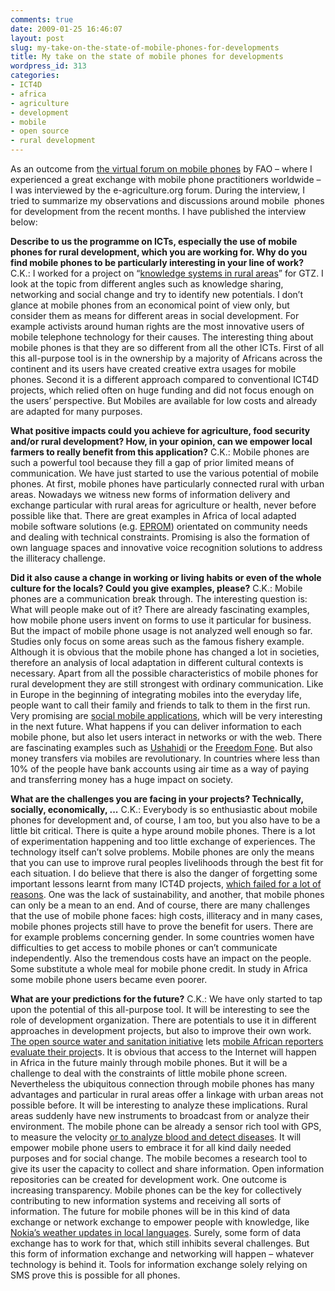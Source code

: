 ```yaml
---
comments: true
date: 2009-01-25 16:46:07
layout: post
slug: my-take-on-the-state-of-mobile-phones-for-developments
title: My take on the state of mobile phones for developments
wordpress_id: 313
categories:
- ICT4D
- africa
- agriculture
- development
- mobile
- open source
- rural development
---
```


As an outcome from [the virtual forum on mobile phones](http://www.e-agriculture.org/) by FAO – where I experienced a great exchange with mobile phone practitioners worldwide – I was interviewed by the e-agriculture.org forum. During the interview, I tried to summarize my observations and discussions around mobile  phones for development from the recent months. I have published the interview below:

**Describe to us the programme on ICTs, especially the use of mobile phones for rural development, which you are working for. Why do you find mobile phones to be particularly interesting in your line of work?**
C.K.: I worked for a project on “[knowledge systems in rural areas](http://www.gtz.de/en/themen/laendliche-entwicklung/6688.htm)” for GTZ. I look at the topic from different angles such as knowledge sharing, networking and social change and try to identify new potentials. I don’t glance at mobile phones from an economical point of view only, but consider them as means for different areas in social development. For example activists around human rights are the most innovative users of mobile telephone technology for their causes. The interesting thing about mobile phones is that they are so different from all the other ICTs. First of all this all-purpose tool is in the ownership by a majority of Africans across the continent and its users have created creative extra usages for mobile phones. Second it is a different approach compared to conventional ICT4D projects, which relied often on huge funding and did not focus enough on the users’ perspective. But Mobiles are available for low costs and already are adapted for many purposes.

**What positive impacts could you achieve for agriculture, food security and/or rural development? How, in your opinion, can we empower local farmers to really benefit from this application?**
C.K.: Mobile phones are such a powerful tool because they fill a gap of prior limited means of communication. We have just started to use the various potential of mobile phones. At first, mobile phones have particularly connected rural with urban areas. Nowadays we witness new forms of information delivery and exchange particular with rural areas for agriculture or health, never before possible like that. There are great examples in Africa of local adapted mobile software solutions (e.g. [EPROM](http://eprom.mit.edu/)) orientated on community needs and dealing with technical constraints. Promising is also the formation of own language spaces and innovative voice recognition solutions to address the illiteracy challenge.

**Did it also cause a change in working or living habits or even of the whole culture for the locals? Could you give examples, please?**
C.K.: Mobile phones are a communication break through. The interesting question is: What will people make out of it? There are already fascinating examples, how mobile phone users invent on forms to use it particular for business. But the impact of mobile phone usage is not analyzed well enough so far. Studies only focus on some areas such as the famous fishery example. Although it is obvious that the mobile phone has changed a lot in societies, therefore an analysis of local adaptation in different cultural contexts is necessary. Apart from all the possible characteristics of mobile phones for rural development they are still strongest with ordinary communication. Like in Europe in the beginning of integrating mobiles into the everyday life, people want to call their family and friends to talk to them in the first run. Very promising are [social mobile applications](http://www.kiwanja.net/blog/2009/01/the-long-tail-revisited/), which will be very interesting in the next future. What happens if you can deliver information to each mobile phone, but also let users interact in networks or with the web. There are fascinating examples such as [Ushahidi](http://www.ushahidi.com/) or the [Freedom Fone](http://www.kubatana.net/html/ff/ff_cont.asp). But also money transfers via mobiles are revolutionary. In countries where less than 10% of the people have bank accounts using air time as a way of paying and transferring money has a huge impact on society.

**What are the challenges you are facing in your projects? Technically, socially, economically, ...**
C.K.: Everybody is so enthusiastic about mobile phones for development and, of course, I am too, but you also have to be a little bit critical. There is quite a hype around mobile phones. There is a lot of experimentation happening and too little exchange of experiences. The technology itself can’t solve problems. Mobile phones are only the means that you can use to improve rural peoples livelihoods through the best fit for each situation. I do believe that there is also the danger of forgetting some important lessons learnt from many ICT4D projects, [which failed for a lot of reasons](http://www.crisscrossed.net/2007/08/05/10-lessons-learnt-from-ict4d/). One was the lack of sustainability, and another, that mobile phones can only be a mean to an end. And of course, there are many challenges that the use of mobile phone faces: high costs, illiteracy and in many cases, mobile phones projects still have to prove the benefit for users. There are for example problems concerning gender. In some countries women have difficulties to get access to mobile phones or can’t communicate independently. Also the tremendous costs have an impact on the people. Some substitute a whole meal for mobile phone credit. In study in Africa some mobile phone users became even poorer.

**What are your predictions for the future?**
C.K.: We have only started to tap upon the potential of this all-purpose tool. It will be interesting to see the role of development organization. There are potentials to use it in different approaches in development projects, but also to improve their own work. [The open source water and sanitation initiative](http://www.akvo.org) lets [mobile African reporters](http://voicesofafrica.africanews.com/) [evaluate their project](http://www.akvo.org/blog/?p=116)s. It is obvious that access to the Internet will happen in Africa in the future mainly through mobile phones. But it will be a challenge to deal with the constraints of little mobile phone screen. Nevertheless the ubiquitous connection through mobile phones has many advantages and particular in rural areas offer a linkage with urban areas not possible before. It will be interesting to analyze these implications. Rural areas suddenly have new instruments to broadcast from or analyze their environment. The mobile phone can be already a sensor rich tool with GPS, to measure the velocity [or to analyze blood and detect diseases](http://www.sciencedaily.com/releases/2008/12/081222221600.htm). It will empower mobile phone users to embrace it for all kind daily needed purposes and for social change. The mobile becomes a research tool to give its user the capacity to collect and share information. Open information repositories can be created for development work. One outcome is increasing transparency. Mobile phones can be the key for collectively contributing to new information systems and receiving all sorts of information. The future for mobile phones will be in this kind of data exchange or network exchange to empower people with knowledge, like [Nokia’s weather updates in local languages](http://www.nokia.com/A4136001?newsid=1266168). Surely, some form of data exchange has to work for that, which still inhibits several challenges. But this form of information exchange and networking will happen – whatever technology is behind it. Tools for information exchange solely relying on SMS prove this is possible for all phones.
